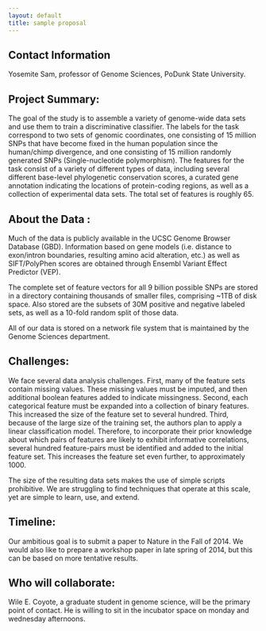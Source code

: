 ```yaml
---
layout: default
title: sample proposal
---
```



## Contact Information

Yosemite Sam, professor of Genome Sciences, PoDunk State University.

## Project Summary:

The goal of the study is to assemble a variety of genome-wide data sets and use
them to train a discriminative classifier. The labels for the task correspond to
two sets of genomic coordinates, one consisting of 15 million SNPs that have
become fixed in the human population since the human/chimp divergence, and one
consisting of 15 million randomly generated SNPs (Single-nucleotide
polymorphism). The features for the task consist of a variety of different types
of data, including several different base-level phylogenetic conservation
scores, a curated gene annotation indicating the locations of protein-coding
regions, as well as a collection of experimental data sets. The total set of
features is roughly 65. 

## About the Data :

Much of the data is publicly available in the UCSC Genome Browser Database
(GBD). Information based on gene models (i.e. distance to exon/intron
boundaries, resulting amino acid alteration, etc.) as well as SIFT/PolyPhen
scores are obtained through Ensembl Variant Effect Predictor (VEP).  

The complete set of feature vectors for all 9 billion possible SNPs are stored
in a directory containing thousands of smaller files, comprising ~1TB of disk
space. Also stored are the subsets of 30M positive and negative labeled sets, as
well as a 10-fold random split of those data. 

All of our data is stored on a network file system that is maintained by the
Genome Sciences department. 

## Challenges:

We face several data analysis challenges.  First, many of the feature sets
contain missing values. These missing values must be imputed, and then
additional boolean features added to indicate missingness. Second, each
categorical feature must be expanded into a collection of binary features. This
increased the size of the feature set to several hundred. Third, because of the
large size of the training set, the authors plan to apply a linear
classification model. Therefore, to incorporate their prior knowledge about
which pairs of features are likely to exhibit informative correlations, several
hundred feature-pairs must be identified and added to the initial feature
set. This increases the feature set even further, to approximately 1000. 

The size of the resulting data sets makes the use of simple scripts prohibitive.
We are struggling to find techniques that operate at this scale, yet are simple
to learn, use, and extend. 

## Timeline:

Our ambitious goal is to submit a paper to Nature in the Fall of 2014.  We would
also like to prepare a workshop paper in late spring of 2014, but this can be
based on more tentative results. 

## Who will collaborate:

Wile E. Coyote, a graduate student in genome science, will be the primary point
of contact.  He is willing to sit in the incubator space on monday and wednesday
afternoons. 